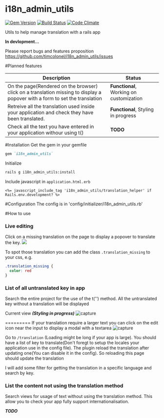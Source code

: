 i18n_admin_utils 
================
[![Gem Version](https://badge.fury.io/rb/i18n_admin_utils.png)](http://badge.fury.io/rb/i18n_admin_utils) [![Build Status](https://travis-ci.org/timcolonel/i18n_admin_utils.png?branch=master)](https://travis-ci.org/timcolonel/i18n_admin_utils)  [![Code Climate](https://codeclimate.com/github/timcolonel/i18n_admin_utils.png)](https://codeclimate.com/github/timcolonel/i18n_admin_utils)


Utils to help manage translation with a rails app


**In devlopment...**

Please report bugs and features proposition https://github.com/timcolonel/i18n_admin_utils/issues


#Planned features

Description | Status
--- | ---
On the page(Rendered on the browser) click on a translation missing to display a popover with a form to set the translation | **Functional**, Working on customization
Retreive all the translation used inside your application and check they have been translated.| **Functional**, Styling in progress
Check all the text you have entered in your application withour using t() | **TODO**



#Installation
Get the gem in your gemfile 
```ruby
gem `i18n_admin_utils`

```

Initialize
```bash
rails g i18n_admin_utils:install
```

Include javascript in `application.html.erb`
```erb
<%= javascript_include_tag 'i18n_admin_utils/translation_helper' if Rails.env.development? %>
```
#Configuration
The config is in 'config/initializer/i18n_admin_utils.rb'


#How to use
### Live editing
Click on a missing translation on the page to display a popover to translate the key.
![](https://f.cloud.github.com/assets/1031227/2431014/d6503c64-ad14-11e3-9fcf-f5339e1af69b.PNG)

To spot those translation you can add the class `.translation_missing` to your css, e.g.
```css
.translation_missing {
  color: red
}
```

### List of all untranslated key in app 
Search the entire project for the use of the t('') method. All the untranslated key without a translation will be displayed

Current view ***(Styling in progress)***
![capture](https://f.cloud.github.com/assets/1031227/2495531/7a81cd9a-b2f9-11e3-9556-6224d43c1ce5.PNG)

=========
If your translation require a larger text you can click on the edit icon near the input to display a modal with a textarea
![capture](https://f.cloud.github.com/assets/1031227/2495539/c917678a-b2f9-11e3-84f3-a6fe9f23492e.PNG)

Go to `/translation` (Loading might be long if your app is large). You should have a list of key to translate(Don't foregt to setup the locales your application use in the config file). The plugin reload the translation after updating one(You can disable it in the config). So reloading this page should update the translation

I will add some filter for getting the translation in a specific language and search by key.

### List the content not using the translation method
Search views for usage of text without using the translation method. This allow you to check your app fully support internationalisation.


***TODO***
